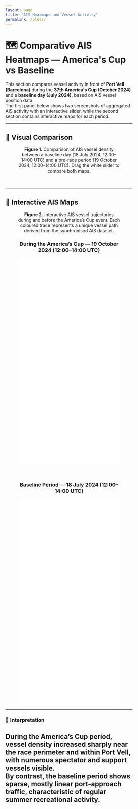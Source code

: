 ```yaml
---
layout: page
title: "AIS Heatmaps and Vessel Activity"
permalink: /plots/
---
```


# 🗺️ Comparative AIS Heatmaps — America's Cup vs Baseline

This section compares vessel activity in front of **Port Vell (Barcelona)** during the **37th America's Cup (October 2024)** and a **baseline day (July 2024)**, based on AIS vessel position data.  
The first panel below shows two screenshots of aggregated AIS activity with an interactive slider, while the second section contains interactive maps for each period.

---


## 🔹 Visual Comparison

<figure style="text-align:center;">
  <figcaption style="margin-bottom:0.5rem;">
    <strong>Figure 1.</strong> Comparison of AIS vessel density between a baseline day
    (18 July 2024, 12:00–14:00 UTC) and a pre-race period
    (19 October 2024, 12:00–14:00 UTC).  
    Drag the white slider to compare both maps.
  </figcaption>

  <style>
  * { box-sizing: border-box; }
  .img-comp-container {
    position: relative;
    max-width: 1000px;  /* set this to your PNG width */
    margin: 1.5rem auto;
    overflow: hidden;
    border-radius: 10px;
    box-shadow: 0 2px 8px rgba(0,0,0,0.1);
  }
  .img-comp-img {
    position: absolute;
    width: auto;
    height: auto;
    overflow: hidden;
  }
  .img-comp-img img {
    display: block;
    vertical-align: middle;
    width: 100%;
    height: auto;
  }
  .img-comp-slider {
    position: absolute;
    z-index: 9;
    cursor: ew-resize;
    width: 3px;
    height: 100%;
    background-color: #ffffff;
    opacity: 0.8;
    top: 0;
    left: 50%;
  }
  .slider-handle {
    position: absolute;
    top: 50%;
    left: 50%;
    transform: translate(-50%, -50%);
    width: 22px;
    height: 22px;
    background: #ffffff;
    border-radius: 50%;
    border: 2px solid #0077b6;
    box-shadow: 0 0 6px rgba(0,0,0,0.3);
  }
  .ba-label {
    position: absolute;
    top: 10px;
    background: rgba(255,255,255,0.8);
    padding: 4px 8px;
    border-radius: 4px;
    font-weight: 600;
    font-size: 0.9rem;
  }
  .ba-left { left: 10px; }
  .ba-right { right: 10px; }
  </style>

  <div class="img-comp-container" id="compContainer">
    <!-- bottom image -->
    <div class="img-comp-img">
      <img src="{{ site.baseurl }}/plots/heatmap_A_baseline_20240718_1200_1400.png" alt="Baseline AIS Heatmap">
    </div>
    <!-- top image -->
    <div class="img-comp-img img-comp-overlay" id="overlayImg">
      <img src="{{ site.baseurl }}/plots/heatmap_B_prerace_20241019_1200_1400.png" alt="Pre-race AIS Heatmap">
    </div>
    <div class="img-comp-slider" id="compSlider">
      <div class="slider-handle"></div>
    </div>
    <div class="ba-label ba-left">Baseline</div>
    <div class="ba-label ba-right">Pre-Race</div>
  </div>

  <script>
  // Adapted from W3Schools Image Comparison example
  document.addEventListener("DOMContentLoaded", function() {
    const overlay = document.getElementById("overlayImg");
    const slider = document.getElementById("compSlider");
    const container = document.getElementById("compContainer");
    let clicked = false;
    let w = container.offsetWidth;
    overlay.style.width = (w / 2) + "px";
    slider.style.left = (w / 2) + "px";

    function slide(x) {
      const rect = container.getBoundingClientRect();
      let pos = x - rect.left;
      if (pos < 0) pos = 0;
      if (pos > rect.width) pos = rect.width;
      overlay.style.width = pos + "px";
      slider.style.left = pos + "px";
    }

    const startSlide = e => { e.preventDefault(); clicked = true; };
    const stopSlide = () => clicked = false;
    const moveSlide = e => {
      if (!clicked) return;
      slide(e.touches ? e.touches[0].clientX : e.clientX);
    };

    slider.addEventListener("mousedown", startSlide);
    window.addEventListener("mouseup", stopSlide);
    window.addEventListener("mousemove", moveSlide);
    slider.addEventListener("touchstart", startSlide);
    window.addEventListener("touchend", stopSlide);
    window.addEventListener("touchmove", moveSlide);
  });
  </script>
</figure>

---

## 🔹 Interactive AIS Maps

<figure style="text-align:center;">
  <figcaption>
    <strong>Figure 2.</strong> Interactive AIS vessel trajectories during and before the America’s Cup event.  
    Each coloured trace represents a unique vessel path derived from the synchronised AIS dataset.
  </figcaption>

  <!-- During the America's Cup -->
  <h3 style="margin-top:1.5rem;">During the America’s Cup — 19 October 2024 (12:00–14:00 UTC)</h3>
  <iframe src="{{ site.baseurl }}/plots/heatmap_B_prerace_20241019_1200_1400.html"
          width="100%" height="650" style="border:none; border-radius:10px; margin-bottom:2rem;"></iframe>

  <!-- Baseline (non-event) period -->
  <h3>Baseline Period — 18 July 2024 (12:00–14:00 UTC)</h3>
  <iframe src="{{ site.baseurl }}/plots/heatmap_A_baseline_20240718_1200_1400.html"
          width="100%" height="650" style="border:none; border-radius:10px;"></iframe>
</figure>

---

### 🧭 Interpretation
During the America’s Cup period, vessel density increased sharply near the race perimeter and within Port Vell, with numerous spectator and support vessels visible.  
By contrast, the baseline period shows sparse, mostly linear port-approach traffic, characteristic of regular summer recreational activity.
---
